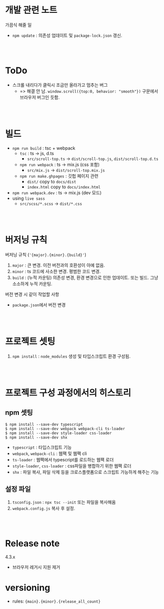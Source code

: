 # 개발 관련 노트

가끔식 해줄 일
* `npm update` : 의존성 업데이트 및 `package-lock.json` 갱신.

<br><br>

# ToDo
- 스크롤 내리다가 클릭시 조금만 올라가고 멈추는 버그 
  * => 해결 안 남. `window.scroll({top:0, behavior: "smooth"})` 구문에서 브라우저 버그인 듯함.


<br><br>

# 빌드
- `npm run build` : tsc + webpack
  - `tsc` : ts -> js, d.ts
    - `src/scroll-top.ts` -> `dist/scroll-top.js`, `dist/scroll-top.d.ts`
  - `npm run webpack` : ts -> mix.js (css 포함)
    - `src/mix.js` -> `dist/scroll-top.mix.js`
  - `npm run make.ghpages` : 깃헙 페이지 관련
    - `dist/` copy to `docs/dist`
    - `index.html` copy to `docs/index.html`
- `npm run webpack.dev` : ts -> mix.js (dev 모드)
- using `live sass`
  - `src/scss/*.scss` -> `dist/*.css`



<br><br>

# 버저닝 규칙
버저닝 규칙 (`'{major}.{minor}.{build}'`)
1. `major` : 큰 변경. 이전 버전과의 호환성이 아예 없음.
2. `minor` : ts 코드에 사소한 변경. 평범한 코드 변경.
3. `build` : (누적 카운팅) 의존성 변경, 환경 변경으로 인한 업데이트. 또는 빌드. 그냥 소소하게 누적 카운팅.


버전 변경 시 같이 작업할 사항
- `package.json`에서 버전 변경



<br><br>

# 프로젝트 셋팅
1. `npm install` : `node_modules` 생성 및 타입스크립트 환경 구성됨.



<br><br>

# 프로젝트 구성 과정에서의 히스토리
## npm 셋팅
```console
$ npm install --save-dev typescript
$ npm install --save-dev webpack webpack-cli ts-loader
$ npm install --save-dev style-loader css-loader
$ npm install --save-dev shx
```
- `typescript` : 타입스크립트 기능
- `webpack`, `webpack-cli` : 웹팩 및 웹팩 cli
- `ts-loader` : 웹팩에서 typescript를 로드하는 웹팩 로더
- `style-loader`, `css-loader` : css파일을 병합하기 위한 웹팩 로더
- `shx` : 파일 복사, 파일 삭제 등을 크로스플랫폼으로 스크립트 가능하게 해주는 기능

## 설정 파일
1. `tsconfig.json` : `npx tsc --init` 또는 파일을 복사해옴
2. `webpack.config.js` 복사 후 설정.



<br><br>


# Release note
4.3.x
- 브라우저 레거시 지원 제거


# versioning
- rules: `{main}.{minor}.{release_all_count}`